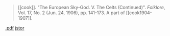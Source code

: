 > [[cook]]. "The European Sky-God. V. The Celts (Continued)". *Folklore*, Vol. 17, No. 2 (Jun. 24, 1906), pp. 141-173. A part of [[cook1904-1907]].

[.pdf](a-cook1904-7e.pdf) [jstor](https://www.jstor.org/stable/1254332)